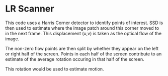 # LR Scanner

This code uses a Harris Corner detector to identify points of interest.  SSD is then used to estimate where the image patch around this corner moved to in the next frame.  This displacement (u,v) is taken as the optical flow of the image.

The non-zero flow points are then split by whether they appear on the left or right half of the screen.  Points in each half of the screen contribute to an estimate of the average rotation occuring in that half of the screen.  

This rotation would be used to estimate motion.